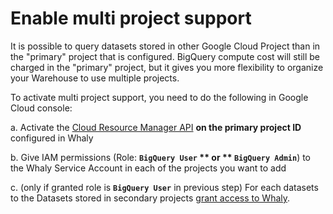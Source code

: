 # Enable multi project support

It is possible to query datasets stored in other Google Cloud Project than in the "primary" project that is configured. BigQuery compute cost will still be charged in the "primary" project, but it gives you more flexibility to organize your Warehouse to use multiple projects.

To activate multi project support, you need to do the following in Google Cloud console:

a. Activate the [Cloud Resource Manager API](https://console.developers.google.com/apis/api/cloudresourcemanager.googleapis.com/overview) **on the primary project ID** configured in Whaly

b. Give IAM permissions (Role: **`BigQuery User` ** or ** `BigQuery Admin`**) to the Whaly Service Account in each of the projects you want to add

c. (only if granted role is **`BigQuery User`** in previous step) For each datasets to the Datasets stored in secondary projects [grant access to Whaly](grant-access-to-bigquery-datasets.md).
